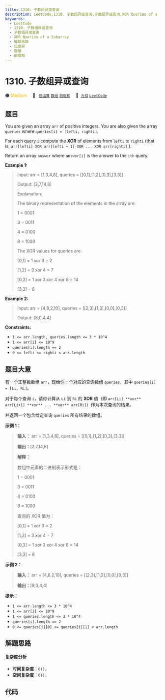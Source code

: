 ```yaml
---
title: 1310. 子数组异或查询
description: LeetCode,1310. 子数组异或查询,子数组异或查询,XOR Queries of a Subarray,解题思路,位运算,数组,前缀和
keywords:
  - LeetCode
  - 1310. 子数组异或查询
  - 子数组异或查询
  - XOR Queries of a Subarray
  - 解题思路
  - 位运算
  - 数组
  - 前缀和
---
```


# 1310. 子数组异或查询

🟠 <font color=#ffb800>Medium</font>&emsp; 🔖&ensp; [`位运算`](/tag/bit-manipulation.md) [`数组`](/tag/array.md) [`前缀和`](/tag/prefix-sum.md)&emsp; 🔗&ensp;[`力扣`](https://leetcode.cn/problems/xor-queries-of-a-subarray) [`LeetCode`](https://leetcode.com/problems/xor-queries-of-a-subarray)

## 题目

You are given an array `arr` of positive integers. You are also given the
array `queries` where `queries[i] = [lefti, righti]`.

For each query `i` compute the **XOR** of elements from `lefti` to `righti`
(that is, `arr[lefti] XOR arr[lefti + 1] XOR ... XOR arr[righti]` ).

Return an array `answer` where `answer[i]` is the answer to the `ith` query.



**Example 1:**

> Input: arr = [1,3,4,8], queries = [[0,1],[1,2],[0,3],[3,3]]
> 
> Output: [2,7,14,8] 
> 
> Explanation: 
> 
> The binary representation of the elements in the array are:
> 
> 1 = 0001 
> 
> 3 = 0011 
> 
> 4 = 0100 
> 
> 8 = 1000 
> 
> The XOR values for queries are:
> 
> [0,1] = 1 xor 3 = 2 
> 
> [1,2] = 3 xor 4 = 7 
> 
> [0,3] = 1 xor 3 xor 4 xor 8 = 14 
> 
> [3,3] = 8

**Example 2:**

> Input: arr = [4,8,2,10], queries = [[2,3],[1,3],[0,0],[0,3]]
> 
> Output: [8,0,4,4]

**Constraints:**

  * `1 <= arr.length, queries.length <= 3 * 10^4`
  * `1 <= arr[i] <= 10^9`
  * `queries[i].length == 2`
  * `0 <= lefti <= righti < arr.length`


## 题目大意

有一个正整数数组 `arr`，现给你一个对应的查询数组 `queries`，其中 `queries[i] = [Li, Ri]`。

对于每个查询 `i`，请你计算从 `Li` 到 `Ri` 的 **XOR** 值（即 `arr[Li] **xor** arr[Li+1] **xor**
... **xor** arr[Ri]`）作为本次查询的结果。

并返回一个包含给定查询 `queries` 所有结果的数组。

**示例 1：**

> 
> 
> 
> 
> 
> **输入：** arr = [1,3,4,8], queries = [[0,1],[1,2],[0,3],[3,3]]
> 
> **输出：**[2,7,14,8] 
> 
> **解释：**
> 
> 数组中元素的二进制表示形式是：
> 
> 1 = 0001 
> 
> 3 = 0011 
> 
> 4 = 0100 
> 
> 8 = 1000 
> 
> 查询的 XOR 值为：
> 
> [0,1] = 1 xor 3 = 2 
> 
> [1,2] = 3 xor 4 = 7 
> 
> [0,3] = 1 xor 3 xor 4 xor 8 = 14 
> 
> [3,3] = 8
> 
> 

**示例 2：**

> 
> 
> 
> 
> 
> **输入：** arr = [4,8,2,10], queries = [[2,3],[1,3],[0,0],[0,3]]
> 
> **输出：**[8,0,4,4]
> 
> 

**提示：**

  * `1 <= arr.length <= 3 * 10^4`
  * `1 <= arr[i] <= 10^9`
  * `1 <= queries.length <= 3 * 10^4`
  * `queries[i].length == 2`
  * `0 <= queries[i][0] <= queries[i][1] < arr.length`


## 解题思路

#### 复杂度分析

- **时间复杂度**：`O()`，
- **空间复杂度**：`O()`，

## 代码

```javascript

```